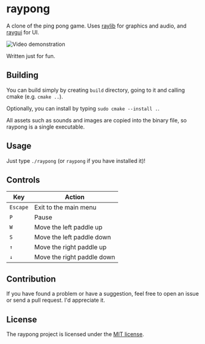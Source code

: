 # raypong #
A clone of the ping pong game. Uses [raylib](https://www.raylib.com/) for graphics and audio, and
[raygui](https://github.com/raysan5/raygui) for UI.

![Video demonstration](https://github.com/user-attachments/assets/1d8d9859-7cee-4f96-ac31-a8e6fb93ac28)

Written just for fun.

## Building ##
You can build simply by creating `build` directory, going to it and calling cmake (e.g. `cmake ..`).

Optionally, you can install by typing `sudo cmake --install .`.

All assets such as sounds and images are copied into the binary file, so raypong is a single executable.

## Usage ##
Just type `./raypong` (or `raypong` if you have installed it)!

## Controls ##
| Key      | Action                     |
|----------|----------------------------|
| `Escape` | Exit to the main menu      |
| `P`      | Pause                      |
| `W`      | Move the left paddle up    |
| `S`      | Move the left paddle down  |
| `↑`      | Move the right paddle up   |
| `↓`      | Move the right paddle down |

## Contribution ##
If you have found a problem or have a suggestion, feel free to open an issue or send a pull request.
I'd appreciate it.

## License ##
The raypong project is licensed under the [MIT license](LICENSE.md).
